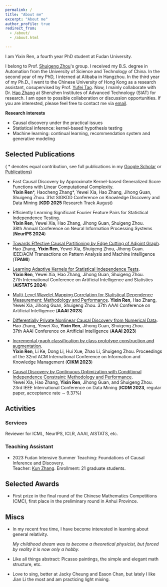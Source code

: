 ```yaml
---
permalink: /
title: "About me"
excerpt: "About me"
author_profile: true
redirect_from: 
  - /about/
  - /about.html

---
```


I am Yixin Ren, a fourth year PhD student at Fudan University. 

I belong to Prof. [Shuigeng Zhou](https://scholar.google.com/citations?user=yAE-Av4AAAAJ&hl=zh-CN)'s group. I received my B.S. degree in Automation from the University of Science and Technology of China. In the second year of my PhD, I interned at Alibaba in Hangzhou. In the third year of my Ph.D., I went to the Chinese University of Hong Kong as a research assistant, cosupervised by Prof. [Yufei Tao](https://www.cse.cuhk.edu.hk/~taoyf/). Now, I mainly collaborate with Dr. [Hao Zhang](https://people.ucas.ac.cn/~hzhang10) at Shenzhen Institutes of Advanced Technology (SIAT) for research. I am open to possible collaboration or discussion opportunities. If you are interested, please feel free to contact me via [email](yxren21@m.fudan.edu.cn). 

**Research interests**

* Causal discovery under the practical issues
* Statistical inference: kernel-based hypothesis testing
* Machine learning: continual learning, recommendation system and generative modeling


## Selected Publications 

( * denotes equal contribution, see full publications in my [Google Scholar](https://scholar.google.com/citations?user=6xjfkpkAAAAJ&hl=zh-CN) or [Publications](https://github.com/renyixin666/renyixin.github.io/blob/master/_pages/publications.md))

- Fast Causal Discovery by Approximate Kernel-based Generalized Score Functions with Linear Computational Complexity.  
  **Yixin Ren**\*, Haocheng Zhang\*, Yewei Xia, Hao Zhang, Jihong Guan, Shuigeng Zhou.
  31st SIGKDD Conference on Knowledge Discovery and Data Mining (**KDD 2025** Research Track August)

- Efficiently Learning Significant Fourier Feature Pairs for Statistical Independence Testing.  
  **Yixin Ren**, Yewei Xia, Hao Zhang, Jihong Guan, Shuigeng Zhou.  
  38th Annual Conference on Neural Information Processing Systems (**NeurIPS 2024**)  

- [Towards Effective Causal Partitioning by Edge Cutting of Adjoint Graph](https://ieeexplore.ieee.org/abstract/document/10614830).  
  Hao Zhang, **Yixin Ren**, Yewei Xia, Shuigeng Zhou, Jihong Guan.  
  IEEE/ACM Transactions on Pattern Analysis and Machine Intelligence (**TPAMI**)

- [Learning Adaptive Kernels for Statistical Independence Tests](https://proceedings.mlr.press/v238/ren24a/ren24a.pdf).  
  **Yixin Ren**, Yewei Xia, Hao Zhang, Jihong Guan, Shuigeng Zhou.  
  27th International Conference on Artificial Intelligence and Statistics (**AISTATS 2024**)

- [Multi-Level Wavelet Mapping Correlation for Statistical Dependence Measurement: Methodology and Performance](https://scholar.google.com/citations?view_op=view_citation&hl=en&user=6xjfkpkAAAAJ&citation_for_view=6xjfkpkAAAAJ:eQOLeE2rZwMC).
  **Yixin Ren**, Hao Zhang, Yewei Xia,  Jihong Guan, Shuigeng Zhou.
  37th AAAI Conference on Artificial Intelligence (**AAAI 2023**)  

- [Differentially Private Nonlinear Causal Discovery from Numerical Data](https://ojs.aaai.org/index.php/AAAI/article/view/26452).  
  Hao Zhang, Yewei Xia, **Yixin Ren**, Jihong Guan, Shuigeng Zhou.  
  37th AAAI Conference on Artificial Intelligence (**AAAI 2023**)   

- [Incremental graph classification by class prototype construction and augmentation](https://scholar.google.com/citations?view_op=view_citation&hl=en&user=6xjfkpkAAAAJ&citation_for_view=6xjfkpkAAAAJ:_FxGoFyzp5QC).  
  **Yixin Ren**, Li Ke, Dong Li, Hui Xue, Zhao Li, Shuigeng Zhou.
  Proceedings of the 32nd ACM International Conference on Information and Knowledge Management (**CIKM 2023**)

- [Causal Discovery by Continuous Optimization with Conditional Independence Constraint: Methodology and Performance](https://ieeexplore.ieee.org/abstract/document/10415743).  
  Yewei Xia, Hao Zhang, **Yixin Ren**, Jihong Guan, and Shuigeng Zhou.  
  23rd IEEE International Conference on Data Mining (**ICDM 2023**, regular paper, acceptance rate $\sim$ 9.37%)

## Activities

### Services

Reviewer for ICML, NeurIPS, ICLR, AAAI, AISTATS, etc.

### Teaching Assistant

- 2023 Fudan Intensive Summer Teaching: Foundations of Causal Inference and Discovery.  
  Teacher: [Kun Zhang](https://www.andrew.cmu.edu/user/kunz1/index.html). Enrollment: 21 graduate students.

## Selected Awards

- First prize in the final round of the Chinese Mathematics Competitions (CMC),  first place in the preliminary round in Anhui Province.

## Miscs

* In my recent free time, I have become interested in learning about general relativity. 

  *My childhood dream was to become a theoretical physicist, but forced by reality it is now only a hobby.*

* Like all things abstract: Picasso paintings, the simple and elegant math structure, etc.

* Love to sing, better at Jacky Cheung and Eason Chan, but lately I like Jian Li the most and am practicing light mixing.

